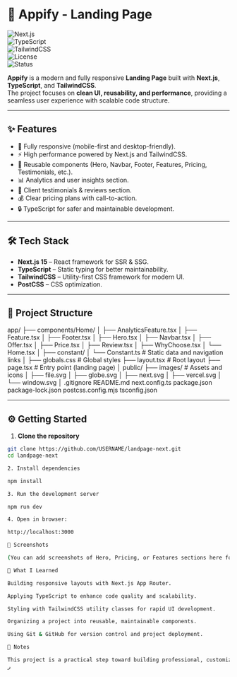 # 🚀 Appify - Landing Page  

![Next.js](https://img.shields.io/badge/Next.js-15-black?style=for-the-badge&logo=next.js)  
![TypeScript](https://img.shields.io/badge/TypeScript-5-blue?style=for-the-badge&logo=typescript)  
![TailwindCSS](https://img.shields.io/badge/TailwindCSS-3.4-38B2AC?style=for-the-badge&logo=tailwind-css)  
![License](https://img.shields.io/badge/License-MIT-green?style=for-the-badge)  
![Status](https://img.shields.io/badge/Status-Active-success?style=for-the-badge)  

**Appify** is a modern and fully responsive **Landing Page** built with **Next.js**, **TypeScript**, and **TailwindCSS**.  
The project focuses on **clean UI, reusability, and performance**, providing a seamless user experience with scalable code structure.  

---

## ✨ Features  

- 🎨 Fully responsive (mobile-first and desktop-friendly).  
- ⚡ High performance powered by Next.js and TailwindCSS.  
- 🧩 Reusable components (Hero, Navbar, Footer, Features, Pricing, Testimonials, etc.).  
- 📊 Analytics and user insights section.  
- 💬 Client testimonials & reviews section.  
- 💰 Clear pricing plans with call-to-action.  
- 🔒 TypeScript for safer and maintainable development.  

---

## 🛠️ Tech Stack  

- **Next.js 15** – React framework for SSR & SSG.  
- **TypeScript** – Static typing for better maintainability.  
- **TailwindCSS** – Utility-first CSS framework for modern UI.  
- **PostCSS** – CSS optimization.  

---

## 📂 Project Structure  

app/
├── components/Home/
│ ├── AnalyticsFeature.tsx
│ ├── Feature.tsx
│ ├── Footer.tsx
│ ├── Hero.tsx
│ ├── Navbar.tsx
│ ├── Offer.tsx
│ ├── Price.tsx
│ ├── Review.tsx
│ ├── WhyChoose.tsx
│ └── Home.tsx
│
├── constant/
│ └── Constant.ts # Static data and navigation links
│
├── globals.css # Global styles
├── layout.tsx # Root layout
├── page.tsx # Entry point (landing page)
│
public/
├── images/ # Assets and icons
│ ├── file.svg
│ ├── globe.svg
│ ├── next.svg
│ ├── vercel.svg
│ └── window.svg
│
.gitignore
README.md
next.config.ts
package.json
package-lock.json
postcss.config.mjs
tsconfig.json

---

## ⚙️ Getting Started  

1. **Clone the repository**  
```bash
git clone https://github.com/USERNAME/landpage-next.git
cd landpage-next

2. Install dependencies

npm install

3. Run the development server

npm run dev

4. Open in browser:

http://localhost:3000

📸 Screenshots

(You can add screenshots of Hero, Pricing, or Features sections here for better presentation)

📌 What I Learned

Building responsive layouts with Next.js App Router.

Applying TypeScript to enhance code quality and scalability.

Styling with TailwindCSS utility classes for rapid UI development.

Organizing a project into reusable, maintainable components.

Using Git & GitHub for version control and project deployment.

📝 Notes

This project is a practical step toward building professional, customizable landing pages that can be reused and scaled for future applications.
ر
